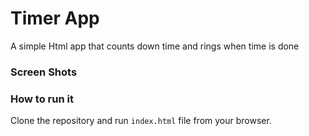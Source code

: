 # Timer App
A simple Html app that counts down time and rings when time is done

### Screen Shots

### How to run it

Clone the repository and run `index.html` file from your browser.